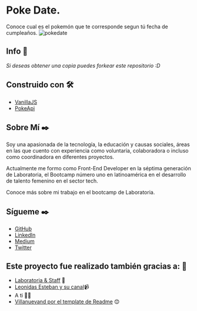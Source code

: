 # Poke Date.

Conoce cual es el pokemón que te corresponde segun tú fecha de cumpleaños.
![pokedate](https://raw.githubusercontent.com/AcheZeta/PokeDay/master/src/Poke-Date.png)

## Info 🚀

_Si deseas obtener una copia puedes forkear este repositorio :D_

## Construido con 🛠️

* [VanillaJS](https://medium.com/laboratoria-developers/vanillajs-vs-jquery-31e623bbd46e)
* [PokeApi](https://pokeapi.co/)

## Sobre Mí ✒️

Soy una apasionada de la tecnología, la educación y causas sociales, áreas en las que cuento con experiencia como voluntaria, colaboradora o incluso como coordinadora en diferentes proyectos. 

Actualmente me formo como Front-End Developer en la séptima generación de Laboratoria, el Bootcamp número uno en latinoamérica en el desarrollo de talento femenino en el sector tech. 

Conoce más sobre mi trabajo en el bootcamp de Laboratoria. 

## Sígueme ✒️

- [GitHub](https://github.com/AcheZeta)
- [LinkedIn](https://www.linkedin.com/in/hameyalli-elizalde/)
- [Medium](https://medium.com/@AcheZeta)
- [Twitter](https://twitter.com/ache_zeta)

## Este proyecto fue realizado también gracias a: 🎁

* [Laboratoria & Staff](https://github.com/Laboratoria) 💛
* [Leonidas Esteban y su canal](https://www.youtube.com/watch?v=aKPcs-EIzZI)📹
* A ti 🙌🏽
* [Villanuevand por el template de Readme](https://github.com/Villanuevand) 😊

